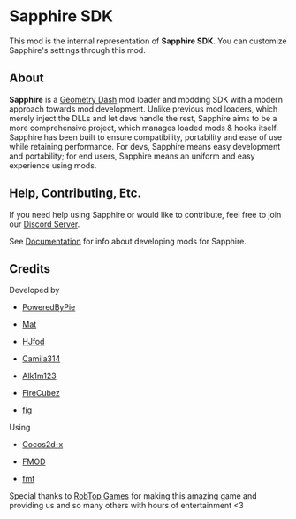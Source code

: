 # Sapphire SDK
 
This mod is the internal representation of **Sapphire SDK**. You can customize Sapphire's settings through this mod.

## About

**Sapphire** is a [Geometry Dash](https://store.steampowered.com/app/322170/Geometry_Dash/) mod loader and modding SDK with a modern approach towards mod development. Unlike previous mod loaders, which merely inject the DLLs and let devs handle the rest, Sapphire aims to be a more comprehensive project, which manages loaded mods & hooks itself. Sapphire has been built to ensure compatibility, portability and ease of use while retaining performance. For devs, Sapphire means easy development and portability; for end users, Sapphire means an uniform and easy experience using mods.

## Help, Contributing, Etc.

If you need help using Sapphire or would like to contribute, feel free to join our [Discord Server](https://discord.gg/9e43WMKzhp).

See [Documentation](https://KWHYTHUB.github.io/docs) for info about developing mods for Sapphire.

## Credits

Developed by

 * [PoweredByPie](https://github.com/poweredbypie/)
 
 * [Mat](https://github.com/matcool/)

 * [HJfod](user:104257)

 * [Camila314](https://github.com/camila314/)

 * [Alk1m123](https://github.com/altalk23/)

 * [FireCubez](https://github.com/FireCubez)

 * [fig](https://github.com/FigmentBoy)

Using

 * [Cocos2d-x](https://github.com/cocos2d/cocos2d-x/tree/cocos2d-x-2.2.3)

 * [FMOD](https://www.fmod.com/)

 * [fmt](https://fmt.dev/latest/index.html)

Special thanks to [RobTop Games](https://twitter.com/RobTopGames/) for making this amazing game and providing us and so many others with hours of entertainment <3
